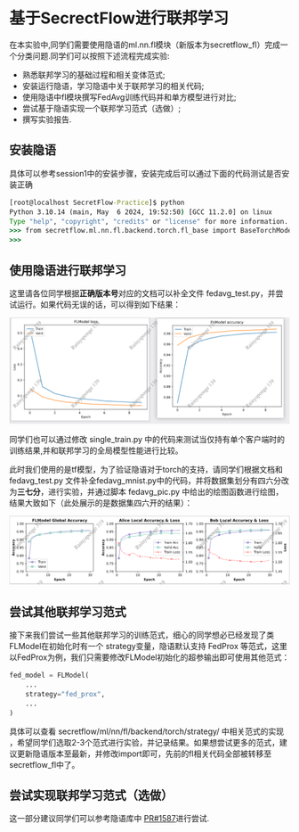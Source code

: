 # 基于SecrectFlow进行联邦学习

在本实验中,同学们需要使用隐语的ml.nn.fl模块（新版本为secretflow_fl）完成一个分类问题.同学们可以按照下述流程完成实验:
- 熟悉联邦学习的基础过程和相关变体范式;
- 安装运行隐语，学习隐语中关于联邦学习的相关代码;
- 使用隐语中fl模块撰写FedAvg训练代码并和单方模型进行对比;
- 尝试基于隐语实现一个联邦学习范式（选做）;
- 撰写实验报告.

## 安装隐语

具体可以参考session1中的安装步骤，安装完成后可以通过下面的代码测试是否安装正确

```cmd
[root@localhost SecretFlow-Practice]$ python
Python 3.10.14 (main, May  6 2024, 19:52:50) [GCC 11.2.0] on linux
Type "help", "copyright", "credits" or "license" for more information.
>>> from secretflow.ml.nn.fl.backend.torch.fl_base import BaseTorchModel
>>> 
```

## 使用隐语进行联邦学习

这里请各位同学根据**正确版本号**对应的文档可以补全文件 fedavg_test.py，并尝试运行。如果代码无误的话，可以得到如下结果：

![](https://raw.githubusercontent.com/Rainysponge/Figurebed/main/img/20250401183759.png)

同学们也可以通过修改 single_train.py 中的代码来测试当仅持有单个客户端时的训练结果,并和联邦学习的全局模型性能进行比较。

此时我们使用的是tf模型，为了验证隐语对于torch的支持，请同学们根据文档和 fedavg_test.py 文件补全fedavg_mnist.py中的代码，并将数据集划分有四六分改为**三七分**，进行实验，并通过脚本 fedavg_pic.py 中给出的绘图函数进行绘图，结果大致如下（此处展示的是数据集四六开的结果）：

![](https://raw.githubusercontent.com/Rainysponge/Figurebed/main/img/20250401190512.png)

## 尝试其他联邦学习范式


接下来我们尝试一些其他联邦学习的训练范式，细心的同学想必已经发现了类FLModel在初始化时有一个 strategy变量，隐语默认支持 FedProx 等范式，这里以FedProx为例，我们只需要修改FLModel初始化的超参输出即可使用其他范式：

```python
fed_model = FLModel(
    ...
    strategy="fed_prox",
    ...
)
```
具体可以查看 secretflow/ml/nn/fl/backend/torch/strategy/ 中相关范式的实现 ，希望同学们选取2-3个范式进行实验，并记录结果。如果想尝试更多的范式，建议更新隐语版本至最新，并修改import即可，先前的fl相关代码全部被转移至secretflow_fl中了。

## 尝试实现联邦学习范式（选做）

这一部分建议同学们可以参考隐语库中 [PR#1587](https://github.com/secretflow/secretflow/pull/1587)进行尝试.

